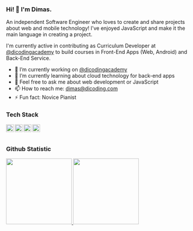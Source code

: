 ### Hi! 👋 I'm Dimas.

An independent Software Engineer who loves to create and share projects about web and mobile technology! I've enjoyed JavaScript and make it the main language in creating a project.

I'm currently active in contributing as Curriculum Developer at <a href="https://github.com/dicodingacademy">@dicodingacademy</a> to build courses in Front-End Apps (Web, Android) and Back-End Service.

- 🔭 I’m currently working on <a href="https://github.com/dicodingacademy">@dicodingacademy</a>
- 🌱 I’m currently learning about cloud technology for back-end apps
- 💬 Feel free to ask me about web development or JavaScript
- 📫 How to reach me: dimas@dicoding.com
- ⚡ Fun fact: Novice Pianist

### Tech Stack
<a href="#"><img align="left" alt="JavaScript" title="JavaScript" width="21px" src="https://upload.wikimedia.org/wikipedia/commons/9/99/Unofficial_JavaScript_logo_2.svg" /></a> 
<a href="https://www.python.org/"><img align="left" alt="Python" title="Python" width="21px" src="https://upload.wikimedia.org/wikipedia/commons/c/c3/Python-logo-notext.svg" /></a> 
<a href="https://developer.android.com/"><img align="left" alt="Android" title="Android" width="21px" src="https://upload.wikimedia.org/wikipedia/commons/d/d7/Android_robot.svg" /></a> 
<a href="https://www.adobe.com/products/photoshop.html"><img align="left" alt="Photoshop" title="Photoshop" width="21px" src="https://upload.wikimedia.org/wikipedia/commons/a/af/Adobe_Photoshop_CC_icon.svg" /></a> <br>
<br>

### Github Statistic
<p align="left"> <a href="https://github.com/Naufallabibb"> 
  <img height="180em" src="https://github-readme-stats-eight-theta.vercel.app/api?username=Naufallabibb&show_icons=true&theme=algolia&include_all_commits=true&count_private=true"/> 
  <img height="180em" src="https://github-readme-stats-eight-theta.vercel.app/api/top-langs/?username=Naufallabibb&layout=compact&theme=algolia"/> 
</a> 
</p>
